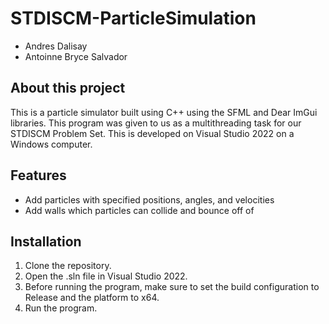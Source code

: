 # STDISCM-ParticleSimulation

* Andres Dalisay
* Antoinne Bryce Salvador

## About this project
This is a particle simulator built using C++ using the SFML and Dear ImGui libraries. This program was given to us as a multithreading task for our STDISCM Problem Set. This is developed on Visual Studio 2022 on a Windows computer.

## Features
* Add particles with specified positions, angles, and velocities
* Add walls which particles can collide and bounce off of


## Installation
1. Clone the repository.
2. Open the .sln file in Visual Studio 2022.
3. Before running the program, make sure to set the build configuration to Release and the platform to x64.
4. Run the program.






